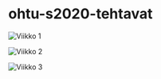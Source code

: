 # ohtu-s2020-tehtavat

![Viikko 1](https://github.com/VirtualAkseli/ohtu-s2020-tehtavat/tree/main/viikko1)

![Viikko 2](https://github.com/VirtualAkseli/ohtu-s2020-tehtavat/tree/main/viikko2)

![Viikko 3](https://github.com/VirtualAKseli/ohtu-s2020-tehtavat/tree/main/viikko3)

